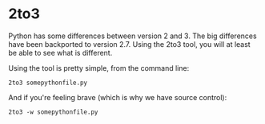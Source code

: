 2to3
====

Python has some differences between version 2 and 3. The big differences have been backported to version 2.7. Using the 2to3 tool, you will at least be able to see what is different.

Using the tool is pretty simple, from the command line:

    2to3 somepythonfile.py

And if you're feeling brave (which is why we have source control):

    2to3 -w somepythonfile.py
